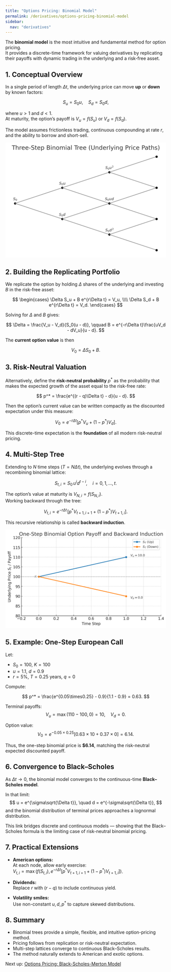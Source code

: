 ```yaml
---
title: "Options Pricing: Binomial Model"
permalink: /derivatives/options-pricing-binomial-model
sidebar:
  nav: "derivatives"
---
```


The **binomial model** is the most intuitive and fundamental method for option pricing.  
It provides a discrete-time framework for valuing derivatives by replicating their payoffs with dynamic trading in the underlying and a risk-free asset.

## 1. Conceptual Overview

In a single period of length $\Delta t$, the underlying price can move **up** or **down** by known factors:

$$
S_u = S_0 u, \quad S_d = S_0 d,
$$

where $u > 1$ and $d < 1$.  
At maturity, the option’s payoff is $V_u = f(S_u)$ or $V_d = f(S_d)$.

The model assumes frictionless trading, continuous compounding at rate $r$, and the ability to borrow and short-sell.

![Binomial tree schematic](imgs/binomial_tree.png)

## 2. Building the Replicating Portfolio

We replicate the option by holding $\Delta$ shares of the underlying and investing $B$ in the risk-free asset:

$$
\begin{cases}
\Delta S_u + B e^{r\Delta t} = V_u, \\\\
\Delta S_d + B e^{r\Delta t} = V_d.
\end{cases}
$$

Solving for $\Delta$ and $B$ gives:

$$
\Delta = \frac{V_u - V_d}{S_0(u - d)}, \qquad
B = e^{-r\Delta t}\frac{uV_d - dV_u}{u - d}.
$$

The **current option value** is then

$$
V_0 = \Delta S_0 + B.
$$

## 3. Risk-Neutral Valuation

Alternatively, define the **risk-neutral probability** $p^*$ as the probability that makes the expected growth of the asset equal to the risk-free rate:

$$
p^* = \frac{e^{(r - q)\Delta t} - d}{u - d}.
$$

Then the option’s current value can be written compactly as the discounted expectation under this measure:

$$
V_0 = e^{-r\Delta t}\left[p^* V_u + (1 - p^*)V_d\right].
$$

This discrete-time expectation is the **foundation** of all modern risk-neutral pricing.

## 4. Multi-Step Tree

Extending to $N$ time steps ($T = N \Delta t$), the underlying evolves through a recombining binomial lattice:

$$
S_{t,i} = S_0\, u^i d^{t-i}, \quad i = 0,1,\dots,t.
$$

The option’s value at maturity is $V_{N,i} = f(S_{N,i})$.  
Working backward through the tree:

$$
V_{t,i} = e^{-r\Delta t}\!\left[p^* V_{t+1,i+1} + (1 - p^*)V_{t+1,i}\right].
$$

This recursive relationship is called **backward induction**.

![Option payoff on binomial tree](imgs/binomial_payoff.png)

## 5. Example: One-Step European Call

Let:

- $S_0 = 100$, $K = 100$
- $u = 1.1$, $d = 0.9$
- $r = 5\%$, $T = 0.25$ years, $q=0$

Compute:

$$
p^* = \frac{e^{0.05\times0.25} - 0.9}{1.1 - 0.9} = 0.63.
$$

Terminal payoffs:
$$
V_u = \max(110 - 100, 0) = 10, \quad V_d = 0.
$$

Option value:
$$
V_0 = e^{-0.05\times0.25}[0.63\times10 + 0.37\times0] = 6.14.
$$

Thus, the one-step binomial price is **\$6.14**, matching the risk-neutral expected discounted payoff.

## 6. Convergence to Black–Scholes

As $\Delta t \to 0$, the binomial model converges to the continuous-time **Black–Scholes model**.

In that limit:
$$
u = e^{\sigma\sqrt{\Delta t}}, \quad d = e^{-\sigma\sqrt{\Delta t}},
$$
and the binomial distribution of terminal prices approaches a lognormal distribution.

This link bridges discrete and continuous models — showing that the Black–Scholes formula is the limiting case of risk-neutral binomial pricing.

## 7. Practical Extensions

- **American options:**  
  At each node, allow early exercise:  
  $V_{t,i} = \max(f(S_{t,i}), e^{-r\Delta t}[p^*V_{t+1,i+1} + (1-p^*)V_{t+1,i}])$.

- **Dividends:**  
  Replace $r$ with $(r - q)$ to include continuous yield.

- **Volatility smiles:**  
  Use non-constant $u,d,p^*$ to capture skewed distributions.

## 8. Summary

- Binomial trees provide a simple, flexible, and intuitive option-pricing method.  
- Pricing follows from replication or risk-neutral expectation.  
- Multi-step lattices converge to continuous Black–Scholes results.  
- The method naturally extends to American and exotic options.

Next up: [Options Pricing: Black-Scholes-Merton Model](options-pricing-black-scholes-merton-model.md)
